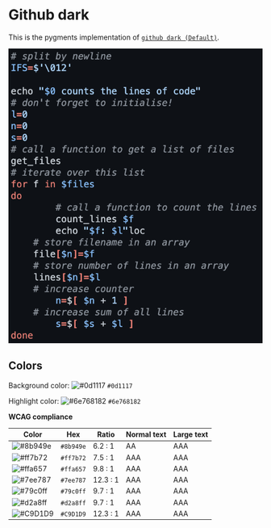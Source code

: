 # Github dark

This is the pygments implementation of [`github dark (Default)`](https://github.com/primer/github-vscode-theme).

![Screenshot of the dark accessibility theme in a bash script](./images/github-dark.png)

## Colors

Background color: ![#0d1117](https://via.placeholder.com/20/0d1117/0d1117.png) `#0d1117`

Highlight color: ![#6e768182](https://via.placeholder.com/20/6e768182/6e768182.png) `#6e768182`

**WCAG compliance**

| Color                                                        | Hex       | Ratio    | Normal text | Large text |
| ------------------------------------------------------------ | --------- | -------- | ----------- | ---------- |
| ![#8b949e](https://via.placeholder.com/20/8b949e/8b949e.png) | `#8b949e` | 6.2 : 1  | AA          | AAA        |
| ![#ff7b72](https://via.placeholder.com/20/ff7b72/ff7b72.png) | `#ff7b72` | 7.5 : 1  | AAA         | AAA        |
| ![#ffa657](https://via.placeholder.com/20/ffa657/ffa657.png) | `#ffa657` | 9.8 : 1  | AAA         | AAA        |
| ![#7ee787](https://via.placeholder.com/20/7ee787/7ee787.png) | `#7ee787` | 12.3 : 1 | AAA         | AAA        |
| ![#79c0ff](https://via.placeholder.com/20/79c0ff/79c0ff.png) | `#79c0ff` | 9.7 : 1  | AAA         | AAA        |
| ![#d2a8ff](https://via.placeholder.com/20/d2a8ff/d2a8ff.png) | `#d2a8ff` | 9.7 : 1  | AAA         | AAA        |
| ![#C9D1D9](https://via.placeholder.com/20/C9D1D9/C9D1D9.png) | `#C9D1D9` | 12.3 : 1 | AAA         | AAA        |
